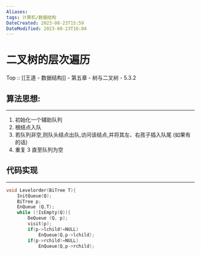 ```yaml
---
Aliases: 
tags: 计算机/数据结构 
DateCreated: 2023-08-23T15:59
DateModified: 2023-08-23T16:04
---
```

# 二叉树的层次遍历

Top :: [[王道 - 数据结构]] - 第五章 - 树与二叉树 - 5.3.2

## 算法思想:
---
1. 初始化一个辅助队列
2. 根结点入队
3. 若队列非空,则队头结点出队,访问该结点,并将其左、右孩子插入队尾 (如果有的话)
4. 重复 3 直至队列为空

## 代码实现
---

```cpp
void Levelorder(BiTree T){
	InitQueue(Q);
	BiTree p;
	EnQueue (Q,T);
	while (!IsEmpty(Q)){
		DeQueue (Q, p);
		visit(p);
		if(p->lchild!=NULL)
			EnQueue(Q,p->lchild);
		if(p->rchild!=NULL)
			EnQueue(Q,p->rchild);
```

